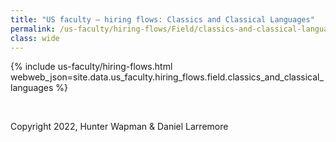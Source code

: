 ```yaml
---
title: "US faculty — hiring flows: Classics and Classical Languages"
permalink: /us-faculty/hiring-flows/Field/classics-and-classical-languages/
class: wide
---
```


{% include us-faculty/hiring-flows.html webweb_json=site.data.us_faculty.hiring_flows.field.classics_and_classical_languages %}

<br>

Copyright 2022, Hunter Wapman & Daniel Larremore